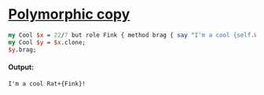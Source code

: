 [1]: https://rosettacode.org/wiki/Polymorphic_copy

# [Polymorphic copy][1]



```perl
my Cool $x = 22/7 but role Fink { method brag { say "I'm a cool {self.WHAT.raku}!" }}
my Cool $y = $x.clone;
$y.brag;
```

#### Output:
```
I'm a cool Rat+{Fink}!
```

